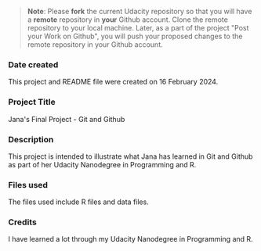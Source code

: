 >**Note**: Please **fork** the current Udacity repository so that you will have a **remote** repository in **your** Github account. Clone the remote repository to your local machine. Later, as a part of the project "Post your Work on Github", you will push your proposed changes to the remote repository in your Github account.

### Date created
This project and README file were created on 16 February 2024.

### Project Title
Jana's Final Project - Git and Github

### Description
This project is intended to illustrate what Jana has learned in Git and Github as part of her Udacity Nanodegree in Programming and R.

### Files used
The files used include R files and data files.

### Credits
I have learned a lot through my Udacity Nanodegree in Programming and R.

